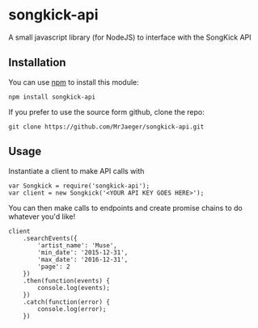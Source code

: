 # songkick-api
A small javascript library (for NodeJS) to interface with the SongKick API

## Installation

You can use [npm](https://npmjs.org) to install this module:

    npm install songkick-api

If you prefer to use the source form github, clone the repo:

    git clone https://github.com/MrJaeger/songkick-api.git

## Usage

Instantiate a client to make API calls with

    var Songkick = require('songkick-api');
    var client = new Songkick('<YOUR API KEY GOES HERE>');

You can then make calls to endpoints and create promise chains to do whatever you'd like!

    client
        .searchEvents({
            'artist_name': 'Muse',
            'min_date': '2015-12-31',
            'max_date': '2016-12-31',
            'page': 2
        })
        .then(function(events) {
            console.log(events);
        })
        .catch(function(error) {
            console.log(error);
        })
